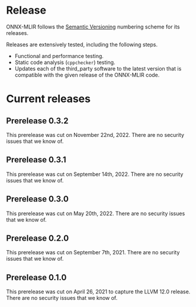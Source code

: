 <!--- SPDX-License-Identifier: Apache-2.0 -->

# Release

ONNX-MLIR follows the [Semantic Versioning](https://semver.org) numbering scheme for its releases.

Releases are extensively tested, including the following steps.
* Functional and performance testing.
* Static code analysis (`cppchecker`) testing.
* Updates each of the third_party software to the latest version that is compatible with the given release of the ONNX-MLIR code.

# Current releases

## Prerelease 0.3.2

This prerelease was cut on November 22nd, 2022.
There are no security issues that we know of.

## Prerelease 0.3.1

This prerelease was cut on September 14th, 2022.
There are no security issues that we know of.

## Prerelease 0.3.0

This prerelease was cut on May 20th, 2022.
There are no security issues that we know of.

## Prerelease 0.2.0

This prerelease was cut on September 7th, 2021.
There are no security issues that we know of.

## Prerelease 0.1.0

This prerelease was cut on April 26, 2021 to capture the LLVM 12.0 release.
There are no security issues that we know of.
